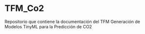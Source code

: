 # TFM_Co2
Repositorio que contiene la documentación del TFM Generación de Modelos TinyML para la Predicción de CO2
